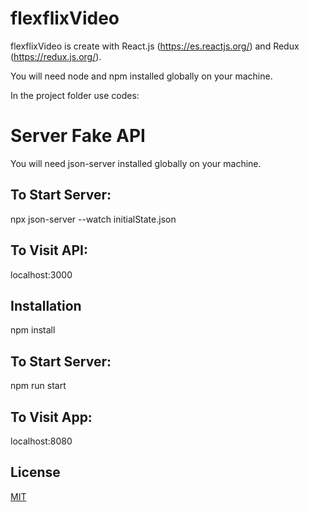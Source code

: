# flexflixVideo

flexflixVideo is create with React.js (https://es.reactjs.org/) and Redux (https://redux.js.org/).

You will need node and npm installed globally on your machine.

In the project folder use codes:


# Server Fake API

You will need json-server installed globally on your machine.


## To Start Server:

npx json-server --watch initialState.json


## To Visit API:

localhost:3000


## Installation

npm install


## To Start Server:

npm run start


## To Visit App:

localhost:8080



## License
[MIT](https://choosealicense.com/licenses/mit/)